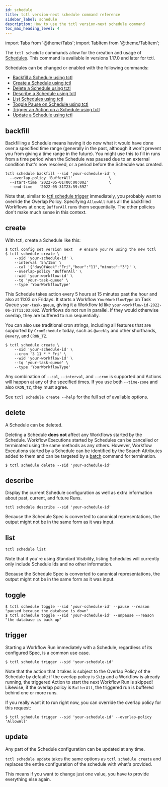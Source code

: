 ```yaml
---
id: schedule
title: tctl version-next schedule command reference
sidebar_label: schedule
description: How to use the tctl version-next schedule command
toc_max_heading_level: 4
---
```


<!-- THIS FILE IS GENERATED. DO NOT EDIT THIS FILE DIRECTLY -->

import Tabs from '@theme/Tabs';
import TabItem from '@theme/TabItem';

The `tctl schedule` commands allow for the creation and usage of [Schedules](/workflows#schedule).
This command is available in versions 1.17.0 and later for tctl.

Schedules can be changed or enabled with the following commands:

- [Backfill a Schedule using tctl](/tctl-next/schedule#backfill)
- [Create a Schedule using tctl](/tctl-next/schedule#create)
- [Delete a Schedule using tctl](/tctl-next/schedule#delete)
- [Describe a Schedule using tctl](/tctl-next/schedule#describe)
- [List Schedules using tctl](/tctl-next/schedule#list)
- [Toggle Pause on Schedule using tctl](/tctl-next/schedule#toggle)
- [Trigger an Action on a Schedule using tctl](/tctl-next/schedule#trigger)
- [Update a Schedule using tctl](/tctl-next/schedule#update)

## backfill

Backfilling a Schedule means having it do now what it would have done over a specified time range (generally in the past, although it won't prevent you from giving a time range in the future).
You might use this to fill in runs from a time period when the Schedule was paused due to an external condition that's now resolved, or a period before the Schedule was created.

```shell
tctl schedule backfill --sid 'your-schedule-id' \
  --overlap-policy 'BufferAll'                \
  --start-time '2022-05-01T00:00:00Z'         \
  --end-time   '2022-05-31T23:59:59Z'
```

Note that, similar to [tctl schedule trigger](/tctl-next/schedule#trigger) immediately, you probably want to override the Overlap Policy.
Specifying `AllowAll` runs all the backfilled Workflows at once; `BufferAll` runs them sequentially.
The other policies don't make much sense in this context.

## create

With tctl, create a Schedule like this:

```shell
$ tctl config set version next   # ensure you're using the new tctl
$ tctl schedule create \
    --sid 'your-schedule-id' \
    --interval '5h/15m' \
    --cal '{"dayOfWeek":"Fri","hour":"11","minute":"3"}' \
    --overlap-policy 'BufferAll' \
    --wid 'your-workflow-id' \
    --tq 'your-task-queue' \
    --type 'YourWorkflowType'
```

This Schedule takes action every 5 hours at 15 minutes past the hour and also at 11:03 on Fridays.
It starts a Workflow `YourWorkflowType` on Task Queue `your-task-queue`, giving it a Workflow Id like `your-workflow-id-2022-06-17T11:03:00Z`.
Workflows do not run in parallel.
If they would otherwise overlap, they are buffered to run sequentially.

You can also use traditional cron strings, including all features that are supported by `CronSchedule` today, such as `@weekly` and other shorthands, `@every`, and `CRON_TZ`.

```shell
$ tctl schedule create \
    --sid 'your-schedule-id' \
    --cron '3 11 * * Fri' \
    --wid 'your-workflow-id' \
    --tq 'your-task-queue' \
    --type 'YourWorkflowType'
```

Any combination of `--cal`, `--interval`, and `--cron` is supported and Actions will happen at any of the specified times.
If you use both `--time-zone` and also `CRON_TZ`, they must agree.

See `tctl schedule create --help` for the full set of available options.

## delete

A Schedule can be deleted.

Deleting a Schedule **does not** affect any Workflows started by the Schedule.
Workflow Executions started by Schedules can be cancelled or terminated using the same methods as any others.
However, Workflow Executions started by a Schedule can be identified by the Search Attributes added to them and can be targeted by a [batch](/tctl-next/batch#) command for termination.

```shell
$ tctl schedule delete --sid 'your-schedule-id'
```

## describe

Display the current Schedule configuration as well as extra information about past, current, and future Runs.

```shell
tctl schedule describe --sid 'your-schedule-id'
```

Because the Schedule Spec is converted to canonical representations, the output might not be in the same form as it was input.

## list

```shell
tctl schedule list
```

Note that if you're using Standard Visibility, listing Schedules will currently only include Schedule Ids and no other information.

Because the Schedule Spec is converted to canonical representations, the output might not be in the same form as it was input.

## toggle

```shell
$ tctl schedule toggle --sid 'your-schedule-id' --pause --reason "paused because the database is down"
$ tctl schedule toggle --sid 'your-schedule-id' --unpause --reason "the database is back up"
```

## trigger

Starting a Workflow Run immediately with a Schedule, regardless of its configured Spec, is a common use case.

```shell
$ tctl schedule trigger --sid 'your-schedule-id'
```

Note that the action that it takes is subject to the Overlap Policy of the Schedule by default: if the overlap policy is `Skip` and a Workflow is already running, the triggered Action to start the next Workflow Run is skipped!
Likewise, if the overlap policy is `BufferAll`, the triggered run is buffered behind one or more runs.

If you really want it to run right now, you can override the overlap policy for this request:

```shell
$ tctl schedule trigger --sid 'your-schedule-id' --overlap-policy 'AllowAll'
```

## update

Any part of the Schedule configuration can be updated at any time.

`tctl schedule update` takes the same options as `tctl schedule create` and replaces the entire configuration of the schedule with what's provided.

This means if you want to change just one value, you have to provide everything else again.
